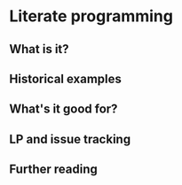 # Literate programming

## What is it?

## Historical examples

## What's it good for?

## LP and issue tracking

## Further reading

